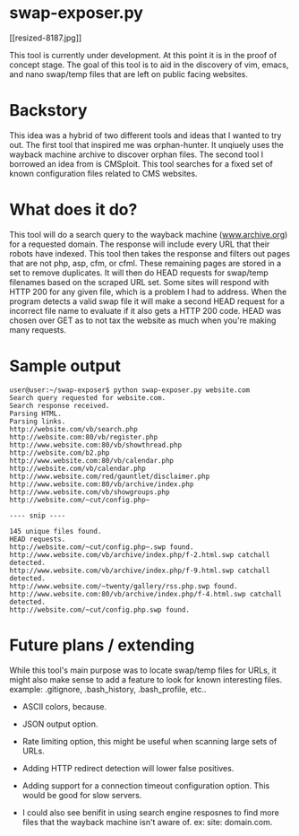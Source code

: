 # swap-exposer.py

[[resized-8187.jpg]]

This tool is currently under development. At this point it is in the proof of concept stage. The goal of this tool is to aid in the discovery of vim, emacs, and nano swap/temp files that are left on public facing websites. 

# Backstory

This idea was a hybrid of two different tools and ideas that I wanted to try out. The first tool that inspired me was orphan-hunter. It unqiuely uses the wayback machine archive to discover orphan files. The second tool I borrowed an idea from is CMSploit. This tool searches for a fixed set of known configuration files related to CMS websites. 

# What does it do?

This tool will do a search query to the wayback machine (www.archive.org) for a requested domain. The response will include every URL that their robots have indexed. This tool then takes the response and filters out pages that are not php, asp, cfm, or cfml. These remaining pages are stored in a set to remove duplicates. It will then do HEAD requests for swap/temp filenames based on the scraped URL set. Some sites will respond with HTTP 200 for any given file, which is a problem I had to address. When the program detects a valid swap file it will make a second HEAD request for a incorrect file name to evaluate if it also gets a HTTP 200 code. HEAD was chosen over GET as to not tax the website as much when you're making many requests. 

# Sample output

```
user@user:~/swap-exposer$ python swap-exposer.py website.com
Search query requested for website.com.
Search response received.
Parsing HTML.
Parsing links.
http://website.com/vb/search.php
http://website.com:80/vb/register.php
http://www.website.com:80/vb/showthread.php
http://website.com/b2.php
http://www.website.com:80/vb/calendar.php
http://website.com/vb/calendar.php
http://www.website.com/red/gauntlet/disclaimer.php
http://www.website.com:80/vb/archive/index.php
http://www.website.com/vb/showgroups.php
http://website.com/~cut/config.php~

---- snip ----

145 unique files found.
HEAD requests.
http://website.com/~cut/config.php~.swp found.
http://www.website.com/vb/archive/index.php/f-2.html.swp catchall detected.
http://www.website.com/vb/archive/index.php/f-9.html.swp catchall detected.
http://www.website.com/~twenty/gallery/rss.php.swp found.
http://www.website.com:80/vb/archive/index.php/f-4.html.swp catchall detected.
http://website.com/~cut/config.php.swp found.
```

# Future plans / extending

While this tool's main purpose was to locate swap/temp files for URLs, it might also make sense to add a feature to look for known interesting files. example: .gitignore, .bash_history, .bash_profile, etc..

- ASCII colors, because.

- JSON output option.

- Rate limiting option, this might be useful when scanning large sets of URLs.

- Adding HTTP redirect detection will lower false positives.

- Adding support for a connection timeout configuration option. This would be good for slow servers. 

- I could also see benifit in using search engine resposnes to find more files that the wayback machine isn't aware of. ex: site: domain.com.
